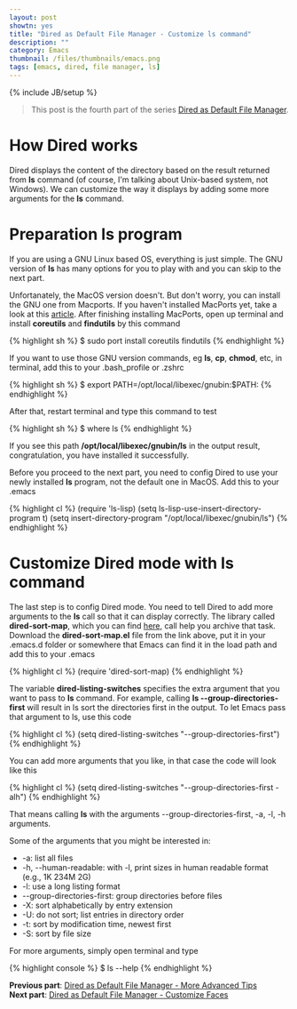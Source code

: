 ```yaml
---
layout: post
showtn: yes
title: "Dired as Default File Manager - Customize ls command"
description: ""
category: Emacs
thumbnail: /files/thumbnails/emacs.png
tags: [emacs, dired, file manager, ls]
---
```

{% include JB/setup %}

> This post is the fourth part of the series
> [Dired as Default File Manager](/2013/04/24/dired-as-default-file-manager-1-introduction/).

# How Dired works

Dired displays the content of the directory
based on the result returned from **ls** command (of course, I'm talking about
Unix-based system, not Windows). We can customize the way it displays by adding
some more arguments for the **ls** command.

<!-- more -->

# Preparation ls program

If you are using a GNU Linux based OS, everything is just simple. The GNU
version of **ls** has many options for you to play with and you can skip to the
next part.

Unfortanately, the MacOS version doesn't. But don't worry, you can install the
GNU one from Macports. If you haven't installed MacPorts yet, take a look at this
[article](/2013/01/01/macports-the-macos-package-manager/). After finishing
installing MacPorts, open up terminal and install **coreutils** and
**findutils** by this command

{% highlight sh %}
$ sudo port install coreutils findutils
{% endhighlight %}

If you want to use those GNU version commands, eg **ls**, **cp**, **chmod**,
etc, in terminal, add this to your .bash_profile or .zshrc

{% highlight sh %}
$ export PATH=/opt/local/libexec/gnubin:$PATH:
{% endhighlight %}

After that, restart terminal and type this command to test

{% highlight sh %}
$ where ls
{% endhighlight %}

If you see this path **/opt/local/libexec/gnubin/ls** in the output result,
congratulation, you have installed it successfully.

Before you proceed to the next part, you need to config Dired to use your newly
installed **ls** program, not the default one in MacOS. Add this to your .emacs

{% highlight cl %}
(require 'ls-lisp)
(setq ls-lisp-use-insert-directory-program t)
(setq insert-directory-program "/opt/local/libexec/gnubin/ls")
{% endhighlight %}

# Customize Dired mode with ls command

The last step is to config Dired mode. You need to tell Dired to add more
arguments to the **ls** call so that it can display correctly. The library
called **dired-sort-map**, which you can find
[here](http://emacswiki.org/emacs/dired-sort-map.el), call help you archive that
task. Download the **dired-sort-map.el** file from the link above, put it in
your .emacs.d folder or somewhere that Emacs can find it in the load path and
add this to your .emacs

{% highlight cl %}
(require 'dired-sort-map)
{% endhighlight %}

The variable **dired-listing-switches** specifies the extra argument that you
want to pass to **ls** command. For example, calling **ls
--group-directories-first** will result in ls sort the directories first in the
output. To let Emacs pass that argument to ls, use this code

{% highlight cl %}
(setq dired-listing-switches "--group-directories-first")
{% endhighlight %}

You can add more arguments that you like, in that case the code will look like
this

{% highlight cl %}
(setq dired-listing-switches "--group-directories-first -alh")
{% endhighlight %}

That means calling **ls** with the arguments --group-directories-first, -a, -l,
-h arguments.

Some of the arguments that you might be interested in:

* -a: list all files
* -h, --human-readable: with -l, print sizes in human readable format (e.g., 1K 234M 2G)
* -l: use a long listing format
* --group-directories-first: group directories before files
* -X: sort alphabetically by entry extension
* -U: do not sort; list entries in directory order
* -t: sort by modification time, newest first
* -S: sort by file size

For more arguments, simply open terminal and type

{% highlight console %}
$ ls --help
{% endhighlight %}

**Previous part**:
[Dired as Default File Manager - More Advanced Tips](/2013/04/24/dired-as-default-file-manager-4-more-advanced-tips/)  
**Next part**: 
[Dired as Default File Manager - Customize Faces](/2013/04/25/dired-as-default-file-manager-6-customize-faces/)
